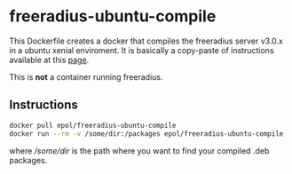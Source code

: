 # freeradius-ubuntu-compile

This Dockerfile creates a docker that compiles the freeradius server v3.0.x in a ubuntu xenial enviroment.
It is basically a copy-paste of instructions available at this [page](http://wiki.freeradius.org/building/Debian%20and%20Ubuntu).

This is __not__ a container running freeradius.

## Instructions
```bash
docker pull epol/freeradius-ubuntu-compile
docker run --rm -v /some/dir:/packages epol/freeradius-ubuntu-compile
```
where _/some/dir_ is the path where you want to find your compiled .deb packages.
